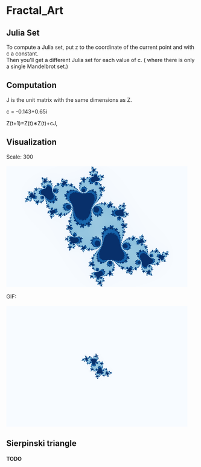 # Fractal_Art

## Julia Set 

To compute a Julia set, put z to the coordinate of the current point and with c a constant.  <br>
Then you'll get a different Julia set for each value of c. ( where there is only a single Mandelbrot set.)

## Computation
J  is the unit matrix with the same dimensions as Z. <br>

c = -0.143+0.65i <br>

Z(t+1)=Z(t)∗Z(t)+cJ,

##  Visualization

Scale:  300 <br> <br>
![julia-plt](./julia-plt.png)

GIF: <br> <br>
![Julia_set](./Julia_set.gif)

## Sierpinski triangle

#### TODO
